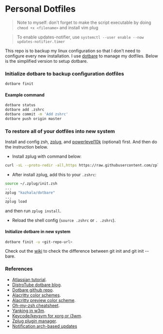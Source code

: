 # Personal Dotfiles

> Note to myself: don't forget to make the script executable by doing `chmod +x <filename>` and install vim plug

> To enable updates-notifier, use `systemctl --user enable --now updates-notifier.timer`

This repo is to backup my linux configuration so that I don't need to configure every new installation. I use [dotbare](https://github.com/kazhala/dotbare) to manage my dotfiles. Below is the simplified version to setup dotbare.

### Initialize dotbare to backup configuration dotfiles
```bash
dotbare finit
```

#### Example command
```bash
dotbare status
dotbare add .zshrc
dotbare commit -m 'Add zshrc'
dotbare push origin master
```

### To restore all of your dotfiles into new system
Install and config zsh, [zplug](https://github.com/zplug/zplug), and [powerlevel10k](https://github.com/romkatv/powerlevel10k) (optional) first. And then do the instruction below.

- Install zplug with command below:
```sh
curl -sL --proto-redir -all,https https://raw.githubusercontent.com/zplug/installer/master/installer.zsh | zsh
```
- After install zplug, add this to your `.zshrc`:
```sh
source ~/.zplug/init.zsh
...
zplug "kazhala/dotbare"
...
zplug load
```
and then run `zplug install`.
- Reload the shell config (`source .zshrc` or `. .zshrc`).

#### Initialize dotbare in new system
```bash
dotbare finit -u <git-repo-url>
```

Check out the [wiki](https://github.com/bruhtus/dotfiles/wiki) to check the difference between git init and git init --bare.

### References
- [Atlassian tutorial](https://www.atlassian.com/git/tutorials/dotfiles).
- [DistroTube dotbare blog](https://www.distrotube.com/blog/interactive-dotfiles-management-with-dotbare/).
- [Dotbare github repo](https://github.com/kazhala/dotbare).
- [Alacritty color schemes](https://github.com/alacritty/alacritty/wiki/Color-schemes).
- [Alacritty preview color scheme](https://github.com/eendroroy/alacritty-theme).
- [Oh-my-zsh cheatsheet](https://github.com/ohmyzsh/ohmyzsh/wiki/Cheatsheet).
- [Yanking in w3m](https://unix.stackexchange.com/questions/12497/yanking-urls-in-w3m).
- [Keycode/keysym for xorg or i3wm](http://xahlee.info/linux/linux_show_keycode_keysym.html).
- [Zplug plugin manager](https://github.com/zplug/zplug).
- [Notification arch-based updates](https://eang.it/notifications-of-pacman-updates/)
